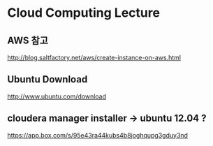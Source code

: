 # Cloud Computing Lecture

## AWS 참고
http://blog.saltfactory.net/aws/create-instance-on-aws.html

## Ubuntu Download
http://www.ubuntu.com/download


## cloudera manager installer -> ubuntu 12.04 ?
https://app.box.com/s/95e43ra44kubs4b8joghqupg3gduy3nd

